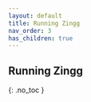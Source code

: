 ```yaml
---
layout: default
title: Running Zingg
nav_order: 3
has_children: true
---
```


## Running Zingg
{: .no_toc }